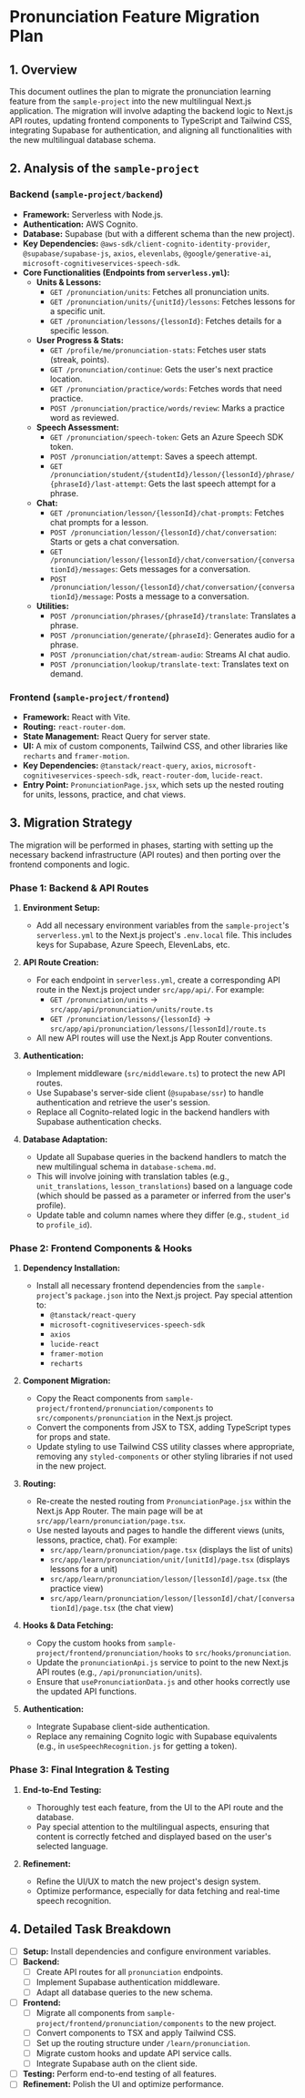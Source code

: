 # Pronunciation Feature Migration Plan

## 1. Overview

This document outlines the plan to migrate the pronunciation learning feature from the `sample-project` into the new multilingual Next.js application. The migration will involve adapting the backend logic to Next.js API routes, updating frontend components to TypeScript and Tailwind CSS, integrating Supabase for authentication, and aligning all functionalities with the new multilingual database schema.

## 2. Analysis of the `sample-project`

### Backend (`sample-project/backend`)

- **Framework:** Serverless with Node.js.
- **Authentication:** AWS Cognito.
- **Database:** Supabase (but with a different schema than the new project).
- **Key Dependencies:** `@aws-sdk/client-cognito-identity-provider`, `@supabase/supabase-js`, `axios`, `elevenlabs`, `@google/generative-ai`, `microsoft-cognitiveservices-speech-sdk`.
- **Core Functionalities (Endpoints from `serverless.yml`):**
  - **Units & Lessons:**
    - `GET /pronunciation/units`: Fetches all pronunciation units.
    - `GET /pronunciation/units/{unitId}/lessons`: Fetches lessons for a specific unit.
    - `GET /pronunciation/lessons/{lessonId}`: Fetches details for a specific lesson.
  - **User Progress & Stats:**
    - `GET /profile/me/pronunciation-stats`: Fetches user stats (streak, points).
    - `GET /pronunciation/continue`: Gets the user's next practice location.
    - `GET /pronunciation/practice/words`: Fetches words that need practice.
    - `POST /pronunciation/practice/words/review`: Marks a practice word as reviewed.
  - **Speech Assessment:**
    - `GET /pronunciation/speech-token`: Gets an Azure Speech SDK token.
    - `POST /pronunciation/attempt`: Saves a speech attempt.
    - `GET /pronunciation/student/{studentId}/lesson/{lessonId}/phrase/{phraseId}/last-attempt`: Gets the last speech attempt for a phrase.
  - **Chat:**
    - `GET /pronunciation/lesson/{lessonId}/chat-prompts`: Fetches chat prompts for a lesson.
    - `POST /pronunciation/lesson/{lessonId}/chat/conversation`: Starts or gets a chat conversation.
    - `GET /pronunciation/lesson/{lessonId}/chat/conversation/{conversationId}/messages`: Gets messages for a conversation.
    - `POST /pronunciation/lesson/{lessonId}/chat/conversation/{conversationId}/message`: Posts a message to a conversation.
  - **Utilities:**
    - `POST /pronunciation/phrases/{phraseId}/translate`: Translates a phrase.
    - `POST /pronunciation/generate/{phraseId}`: Generates audio for a phrase.
    - `POST /pronunciation/chat/stream-audio`: Streams AI chat audio.
    - `POST /pronunciation/lookup/translate-text`: Translates text on demand.

### Frontend (`sample-project/frontend`)

- **Framework:** React with Vite.
- **Routing:** `react-router-dom`.
- **State Management:** React Query for server state.
- **UI:** A mix of custom components, Tailwind CSS, and other libraries like `recharts` and `framer-motion`.
- **Key Dependencies:** `@tanstack/react-query`, `axios`, `microsoft-cognitiveservices-speech-sdk`, `react-router-dom`, `lucide-react`.
- **Entry Point:** `PronunciationPage.jsx`, which sets up the nested routing for units, lessons, practice, and chat views.

## 3. Migration Strategy

The migration will be performed in phases, starting with setting up the necessary backend infrastructure (API routes) and then porting over the frontend components and logic.

### Phase 1: Backend & API Routes

1.  **Environment Setup:**

    - Add all necessary environment variables from the `sample-project`'s `serverless.yml` to the Next.js project's `.env.local` file. This includes keys for Supabase, Azure Speech, ElevenLabs, etc.

2.  **API Route Creation:**

    - For each endpoint in `serverless.yml`, create a corresponding API route in the Next.js project under `src/app/api/`. For example:
      - `GET /pronunciation/units` -> `src/app/api/pronunciation/units/route.ts`
      - `GET /pronunciation/lessons/{lessonId}` -> `src/app/api/pronunciation/lessons/[lessonId]/route.ts`
    - All new API routes will use the Next.js App Router conventions.

3.  **Authentication:**

    - Implement middleware (`src/middleware.ts`) to protect the new API routes.
    - Use Supabase's server-side client (`@supabase/ssr`) to handle authentication and retrieve the user's session.
    - Replace all Cognito-related logic in the backend handlers with Supabase authentication checks.

4.  **Database Adaptation:**
    - Update all Supabase queries in the backend handlers to match the new multilingual schema in `database-schema.md`.
    - This will involve joining with translation tables (e.g., `unit_translations`, `lesson_translations`) based on a language code (which should be passed as a parameter or inferred from the user's profile).
    - Update table and column names where they differ (e.g., `student_id` to `profile_id`).

### Phase 2: Frontend Components & Hooks

1.  **Dependency Installation:**

    - Install all necessary frontend dependencies from the `sample-project`'s `package.json` into the Next.js project. Pay special attention to:
      - `@tanstack/react-query`
      - `microsoft-cognitiveservices-speech-sdk`
      - `axios`
      - `lucide-react`
      - `framer-motion`
      - `recharts`

2.  **Component Migration:**

    - Copy the React components from `sample-project/frontend/pronunciation/components` to `src/components/pronunciation` in the Next.js project.
    - Convert the components from JSX to TSX, adding TypeScript types for props and state.
    - Update styling to use Tailwind CSS utility classes where appropriate, removing any `styled-components` or other styling libraries if not used in the new project.

3.  **Routing:**

    - Re-create the nested routing from `PronunciationPage.jsx` within the Next.js App Router. The main page will be at `src/app/learn/pronunciation/page.tsx`.
    - Use nested layouts and pages to handle the different views (units, lessons, practice, chat). For example:
      - `src/app/learn/pronunciation/page.tsx` (displays the list of units)
      - `src/app/learn/pronunciation/unit/[unitId]/page.tsx` (displays lessons for a unit)
      - `src/app/learn/pronunciation/lesson/[lessonId]/page.tsx` (the practice view)
      - `src/app/learn/pronunciation/lesson/[lessonId]/chat/[conversationId]/page.tsx` (the chat view)

4.  **Hooks & Data Fetching:**

    - Copy the custom hooks from `sample-project/frontend/pronunciation/hooks` to `src/hooks/pronunciation`.
    - Update the `pronunciationApi.js` service to point to the new Next.js API routes (e.g., `/api/pronunciation/units`).
    - Ensure that `usePronunciationData.js` and other hooks correctly use the updated API functions.

5.  **Authentication:**
    - Integrate Supabase client-side authentication.
    - Replace any remaining Cognito logic with Supabase equivalents (e.g., in `useSpeechRecognition.js` for getting a token).

### Phase 3: Final Integration & Testing

1.  **End-to-End Testing:**

    - Thoroughly test each feature, from the UI to the API route and the database.
    - Pay special attention to the multilingual aspects, ensuring that content is correctly fetched and displayed based on the user's selected language.

2.  **Refinement:**
    - Refine the UI/UX to match the new project's design system.
    - Optimize performance, especially for data fetching and real-time speech recognition.

## 4. Detailed Task Breakdown

- [ ] **Setup:** Install dependencies and configure environment variables.
- [ ] **Backend:**
  - [ ] Create API routes for all `pronunciation` endpoints.
  - [ ] Implement Supabase authentication middleware.
  - [ ] Adapt all database queries to the new schema.
- [ ] **Frontend:**
  - [ ] Migrate all components from `sample-project/frontend/pronunciation/components` to the new project.
  - [ ] Convert components to TSX and apply Tailwind CSS.
  - [ ] Set up the routing structure under `/learn/pronunciation`.
  - [ ] Migrate custom hooks and update API service calls.
  - [ ] Integrate Supabase auth on the client side.
- [ ] **Testing:** Perform end-to-end testing of all features.
- [ ] **Refinement:** Polish the UI and optimize performance.
